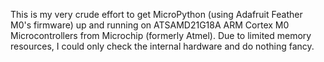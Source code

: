 This is my very crude effort to get MicroPython (using Adafruit Feather M0's firmware) up and running on ATSAMD21G18A ARM Cortex M0 Microcontrollers from Microchip (formerly Atmel). Due to limited memory resources, I could only check the internal hardware and do nothing fancy.   
